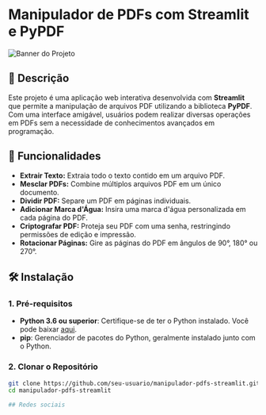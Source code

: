 # Manipulador de PDFs com Streamlit e PyPDF

![Banner do Projeto](banner.png) <!-- Substitua com um banner relevante se disponível -->

## 📄 Descrição

Este projeto é uma aplicação web interativa desenvolvida com **Streamlit** que permite a manipulação de arquivos PDF utilizando a biblioteca **PyPDF**. Com uma interface amigável, usuários podem realizar diversas operações em PDFs sem a necessidade de conhecimentos avançados em programação.

## 🚀 Funcionalidades

- **Extrair Texto:** Extraia todo o texto contido em um arquivo PDF.
- **Mesclar PDFs:** Combine múltiplos arquivos PDF em um único documento.
- **Dividir PDF:** Separe um PDF em páginas individuais.
- **Adicionar Marca d'Água:** Insira uma marca d'água personalizada em cada página do PDF.
- **Criptografar PDF:** Proteja seu PDF com uma senha, restringindo permissões de edição e impressão.
- **Rotacionar Páginas:** Gire as páginas do PDF em ângulos de 90°, 180° ou 270°.

## 🛠️ Instalação

### 1. **Pré-requisitos**

- **Python 3.6 ou superior**: Certifique-se de ter o Python instalado. Você pode baixar [aqui](https://www.python.org/downloads/).
- **pip**: Gerenciador de pacotes do Python, geralmente instalado junto com o Python.

### 2. **Clonar o Repositório**

```bash
git clone https://github.com/seu-usuario/manipulador-pdfs-streamlit.git
cd manipulador-pdfs-streamlit

## Redes sociais